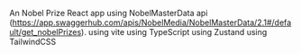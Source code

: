 An Nobel Prize React app 
using NobelMasterData api (https://app.swaggerhub.com/apis/NobelMedia/NobelMasterData/2.1#/default/get_nobelPrizes).
using vite
using TypeScript
using Zustand
using TailwindCSS